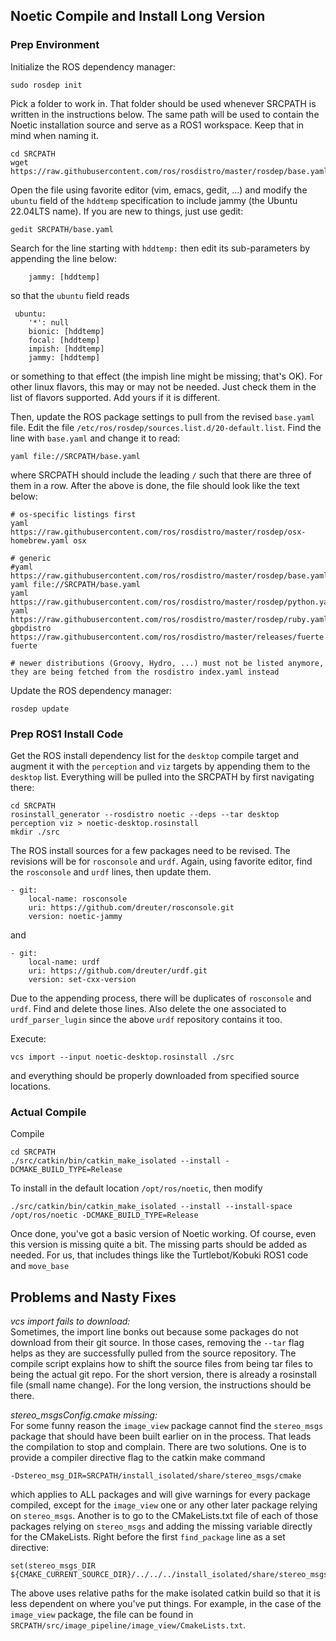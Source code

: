 ## Noetic Compile and Install Long Version

### Prep Environment
Initialize the ROS dependency manager:
```
sudo rosdep init
```

Pick a folder to work in.  That folder should be used whenever SRCPATH is written in the instructions below. The same path will be used to contain the Noetic installation source and serve as a ROS1 workspace.  Keep that in mind when naming it.

```
cd SRCPATH
wget https://raw.githubusercontent.com/ros/rosdistro/master/rosdep/base.yaml
```
Open the file using favorite editor (vim, emacs, gedit, ...) and modify the `ubuntu` field of the `hddtemp` specification to include jammy (the Ubuntu 22.04LTS name). If you are new to things, just use gedit:
```
gedit SRCPATH/base.yaml
```
Search for the line starting with `hddtemp:` then edit its sub-parameters by appending the line below:
```
    jammy: [hddtemp]
```
so that the `ubuntu` field reads
```
 ubuntu:
    '*': null
    bionic: [hddtemp]
    focal: [hddtemp]
    impish: [hddtemp]
    jammy: [hddtemp]
```
or something to that effect (the impish line might be missing; that's OK).
For other linux flavors, this may or may not be needed.  Just check them in the list of flavors supported.  Add yours if it is different.

Then, update the ROS package settings to pull from the revised `base.yaml` file.  Edit the file `/etc/ros/rosdep/sources.list.d/20-default.list`. Find the line with `base.yaml` and change it to read:
```
yaml file://SRCPATH/base.yaml
```
where SRCPATH should include the leading `/` such that there are three of them in a row.
After the above is done, the file should look like the text below:
```
# os-specific listings first
yaml https://raw.githubusercontent.com/ros/rosdistro/master/rosdep/osx-homebrew.yaml osx

# generic
#yaml https://raw.githubusercontent.com/ros/rosdistro/master/rosdep/base.yaml
yaml file://SRCPATH/base.yaml
yaml https://raw.githubusercontent.com/ros/rosdistro/master/rosdep/python.yaml
yaml https://raw.githubusercontent.com/ros/rosdistro/master/rosdep/ruby.yaml
gbpdistro https://raw.githubusercontent.com/ros/rosdistro/master/releases/fuerte.yaml fuerte

# newer distributions (Groovy, Hydro, ...) must not be listed anymore, they are being fetched from the rosdistro index.yaml instead
```
Update the ROS dependency manager:
```
rosdep update
```

### Prep ROS1 Install Code

Get the ROS install dependency list for the `desktop` compile target and augment it with the `perception` and `viz` targets by appending them to the `desktop` list. Everything will be pulled into the SRCPATH by first navigating there:
```
cd SRCPATH
rosinstall_generator --rosdistro noetic --deps --tar desktop perception viz > noetic-desktop.rosinstall
mkdir ./src
```

The ROS install sources for a few packages need to be revised.  The revisions will be for `rosconsole` and `urdf`.  Again, using favorite editor, find the `rosconsole` and `urdf` lines, then update them.
```
- git:
    local-name: rosconsole
    uri: https://github.com/dreuter/rosconsole.git
    version: noetic-jammy
```
and
```
- git:
    local-name: urdf
    uri: https://github.com/dreuter/urdf.git
    version: set-cxx-version
```
Due to the appending process, there will be duplicates of ``rosconsole`` and ``urdf``. Find and delete those lines. Also delete the one associated to `urdf_parser_lugin` since the above `urdf` repository contains it too.

Execute:
```
vcs import --input noetic-desktop.rosinstall ./src
```
and everything should be properly downloaded from specified source locations.  

### Actual Compile
Compile
```
cd SRCPATH
./src/catkin/bin/catkin_make_isolated --install -DCMAKE_BUILD_TYPE=Release
```
To install in the default location `/opt/ros/noetic`, then modify
```
./src/catkin/bin/catkin_make_isolated --install --install-space /opt/ros/noetic -DCMAKE_BUILD_TYPE=Release
```
Once done, you've got a basic version of Noetic working.  Of course, even this version is missing quite a bit.  The missing parts should be added as needed.  For us, that includes things like the Turtlebot/Kobuki ROS1 code and `move_base`

## Problems and Nasty Fixes

_vcs import fails to download:_ <BR>
Sometimes, the import line bonks out because some packages do not download from their git source.  In those cases, removing the `--tar` flag helps as they are successfully pulled from the source repository.  The compile script explains how to shift the source files from being tar files to being the actual git repo.  For the short version, there is already a rosinstall file (small name change).  For the long version, the instructions should be there.

_stereo_msgsConfig.cmake missing:_ <BR>
For some funny reason the `image_view` package cannot find the `stereo_msgs` package that should have been built earlier on in the process.  That leads the compilation to stop and complain.  There are two solutions.  One is to provide a compiler directive flag to the catkin make command
```
-Dstereo_msg_DIR=SRCPATH/install_isolated/share/stereo_msgs/cmake
```
which applies to ALL packages and will give warnings for every package compiled, except for the `image_view` one or any other later package relying on `stereo_msgs`.  Another is to go to the CMakeLists.txt file of each of those packages relying on `stereo_msgs` and adding the missing variable directly for the CMakeLists.  Right before the first `find_package` line as a set directive:
```
set(stereo_msgs_DIR ${CMAKE_CURRENT_SOURCE_DIR}/../../../install_isolated/share/stereo_msgs/cmake)
```
The above uses relative paths for the make isolated catkin build so that it is less dependent on where you've put things. For example, in the case of the `image_view` package, the file can be found in `SRCPATH/src/image_pipeline/image_view/CmakeLists.txt`.


